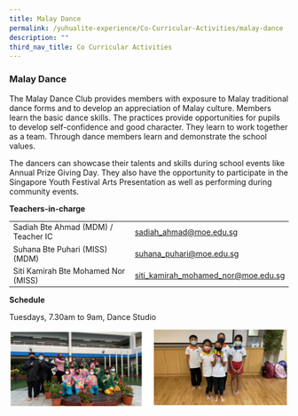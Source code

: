 ```yaml
---
title: Malay Dance
permalink: /yuhualite-experience/Co-Curricular-Activities/malay-dance
description: ""
third_nav_title: Co Curricular Activities
---
```

### Malay Dance

The Malay Dance Club provides members with exposure to Malay traditional dance forms and to develop an appreciation of Malay culture. Members learn the basic dance skills. The practices provide opportunities for pupils to develop self-confidence and good character. They learn to work together as a team. Through dance members learn and demonstrate the school values.

The dancers can showcase their talents and skills during school events like Annual Prize Giving Day. They also have the opportunity to participate in the Singapore Youth Festival Arts Presentation as well as performing during community events.

**Teachers-in-charge**

|  |  |
|---|---|
| Sadiah Bte Ahmad (MDM) / Teacher IC | sadiah_ahmad@moe.edu.sg |
| Suhana Bte Puhari (MISS)  (MDM) | suhana_puhari@moe.edu.sg |
| Siti Kamirah Bte Mohamed Nor (MISS) | siti_kamirah_mohamed_nor@moe.edu.sg |

**Schedule**

Tuesdays, 7.30am to 9am, Dance Studio

![](/images/cca10.png)